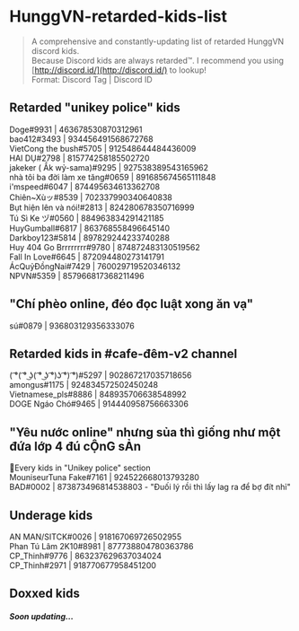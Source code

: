 # HunggVN-retarded-kids-list

> A comprehensive and constantly-updating list of retarded HunggVN discord kids.  
> Because Discord kids are always retarded™.
> I recommend you using [http://discord.id/](http://discord.id/) to lookup!  
> Format: Discord Tag | Discord ID


## Retarded "unikey police" kids
Doge#9931 | 463678530870312961  
bao412#3493 | 934456491568672768  
VietCong the bush#5705 | 912548644484436009  
HAI DỤ#2798 | 815774258185502720  
jakeker ( Ắk wỷ-sama)#9295 | 927538389543165962  
nhà tôi ba đời làm xe tăng#0659 | 891685674565111848  
i'mspeed#6047 | 874495634613362708  
Chiên~Xùッ#8539 | 702337990340640838   
Bụt hiện lên và nói!#2813 | 824280678350716999  
Tú Sì Ke ヅ#0560 | 884963834291421185  
HuyGumball#6817 | 863768558496645140  
Darkboy123#5814 | 897829244233740288  
Huy 404 Go Brrrrrrrr#9780 | 874872483130519562  
Fall In Love#6645 | 872094480273141791  
ÁcQuỷĐồngNai#7429 | 760029719520346132  
NPVN#5359 | 857966817368211496

## "Chí phèo online, đéo đọc luật xong ăn vạ"
sú#0879 | 936803129356333076

## Retarded kids in #cafe-đêm-v2 channel
( ͡°( ͡° ͜ʖ( ͡° ͜ʖ ͡°)ʖ ͡°) ͡°)#5297 | 902867217035718656  
amongus#1175 | 924834572502450248  
Vietnamese_pls#8886 | 848935706638548992  
DOGE Ngáo Chó#9465 | 914440958756663306

## "Yêu nước online" nhưng sủa thì giống như một đứa lớp 4 đú cỘnG sẢn
🔸Every kids in "Unikey police" section  
MouniseurTuna Fake#7161 | 924522668013793280  
BAD#0002 | 873873496814538803 - "Đuối lý rồi thì lấy lag ra để bợ đít nhỉ"

## Underage kids
AN MAN/SITCK#0026 | 918167069726502955  
Phan Tú Lâm 2K10#8981 | 877738804780363786  
CP_Thinh#9776 | 863237629637034024  
CP_Thinh#2971 | 918770677958451200

## Doxxed kids
##### Soon updating...
